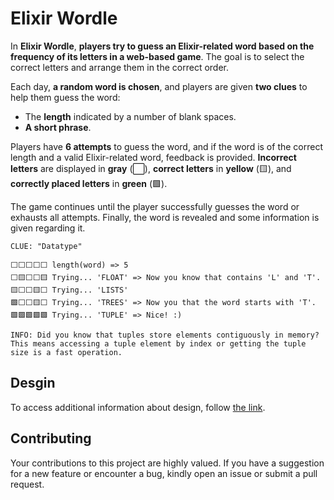 # Elixir Wordle 

In **Elixir Wordle**, **players try to guess an Elixir-related word based on the frequency of its letters in a web-based game**. 
The goal is to select the correct letters and arrange them in the correct order.

Each day, **a random word is chosen**, and players are given **two clues** to help them guess the word:
- The **length** indicated by a number of blank spaces.
- **A short phrase**. 

Players have **6 attempts** to guess the word, and if the word is of the correct length and a valid Elixir-related word, feedback is provided. 
**Incorrect letters** are displayed in **gray** (⬜), **correct letters** in **yellow** (🟨), and **correctly placed letters** in **green** (🟩).

The game continues until the player successfully guesses the word or exhausts all attempts.
Finally, the word is revealed and some information is given regarding it.

```
CLUE: "Datatype"

⬜⬜⬜⬜⬜ length(word) => 5 
⬜🟨⬜⬜🟨 Trying... 'FLOAT' => Now you know that contains 'L' and 'T'.
🟨⬜⬜🟨⬜ Trying... 'LISTS'
🟩⬜⬜🟨⬜ Trying... 'TREES' => Now you that the word starts with 'T'.
🟩🟩🟩🟩🟩 Trying... 'TUPLE' => Nice! :) 

INFO: Did you know that tuples store elements contiguously in memory? 
This means accessing a tuple element by index or getting the tuple size is a fast operation.
```

## Desgin
To access additional information about design, follow [the link](./docs/design.md).

## Contributing
Your contributions to this project are highly valued. If you have a suggestion for a new feature or encounter a bug, kindly open an issue or submit a pull request.
